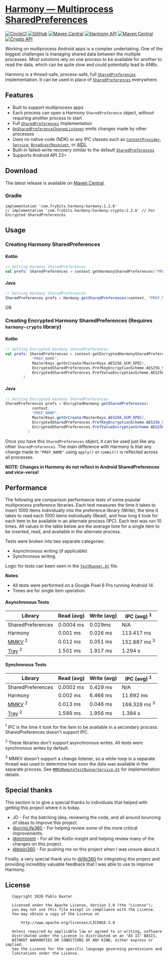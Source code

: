 # [Harmony — Multiprocess SharedPreferences](https://medium.com/@pablobaxter/harmony-sharedpreferences-4d0fb500907e?source=friends_link&sk=22b45fe99fe66a085dc8d455d0d90178)

[![CircleCI](https://circleci.com/gh/pablobaxter/Harmony/tree/main.svg?style=shield)](https://circleci.com/gh/pablobaxter/Harmony/tree/main)
[![GitHub](https://img.shields.io/github/license/pablobaxter/harmony)](https://github.com/pablobaxter/Harmony/blob/main/LICENSE)
[![Maven Central](https://img.shields.io/maven-central/v/com.frybits.harmony/harmony?label=Harmony)](https://search.maven.org/artifact/com.frybits.harmony/harmony/1.2.6/aar) [![Harmony API](https://img.shields.io/badge/API-23%2B-brightgreen.svg?style=flat&label=Harmony%20API)](https://android-arsenal.com/api?level=23) [![Maven Central](https://img.shields.io/maven-central/v/com.frybits.harmony/harmony-crypto?label=Harmony-Crypto)](https://search.maven.org/artifact/com.frybits.harmony/harmony-crypto/1.2.6/aar) [![Crypto API](https://img.shields.io/badge/API-23%2B-purple.svg?style=flat&label=Crypto%20API)](https://android-arsenal.com/api?level=23)

Working on multiprocess Android apps is a complex undertaking. One of the biggest challenges is managing shared data between the multiple processes. Most solutions rely on one process to be available for another to read the data, which can be quite slow and could potentially lead to ANRs.

Harmony is a thread-safe, process-safe, full [`SharedPreferences`](https://developer.android.com/reference/android/content/SharedPreferences) implementation. It can be used in place of [`SharedPreferences`](https://developer.android.com/reference/android/content/SharedPreferences) everywhere.

## Features
- Built to support multiprocess apps
- Each process can open a Harmony `SharedPreference` object, without requiring another process to start
- Full [`SharedPreferences`](https://developer.android.com/reference/android/content/SharedPreferences) implementation
- [`OnSharedPreferenceChangeListener`](https://developer.android.com/reference/android/content/SharedPreferences.OnSharedPreferenceChangeListener) emits changes made by other processes
- Uses no native code (NDK) or any IPC classes such as [`ContentProvider`](https://developer.android.com/reference/android/content/ContentProvider), [`Service`](https://developer.android.com/reference/android/app/Service), [`BroadcastReceiver`](https://developer.android.com/reference/android/content/BroadcastReceiver), or [AIDL](https://developer.android.com/guide/components/aidl)
- Built-in failed-write recovery similar to the default [`SharedPreferences`](https://developer.android.com/reference/android/content/SharedPreferences)
- Supports Android API 23+

## Download
The latest release is available on [Maven Central](https://search.maven.org/artifact/com.frybits.harmony/harmony/1.2.6/aar).
### Gradle
```
implementation 'com.frybits.harmony:harmony:1.2.6'
// implementation 'com.frybits.harmony:harmony-crypto:1.2.6' // For Encrypted SharedPreferences
```

## Usage
### Creating Harmony SharedPreferences
#### Kotlin
```kotlin
// Getting Harmony SharedPreferences
val prefs: SharedPreferences = context.getHarmonySharedPreferences("PREF_NAME")
```

#### Java
```java
// Getting Harmony SharedPreferences
SharedPreferences prefs = Harmony.getSharedPreferences(context, "PREF_NAME")
```

OR

### Creating Encrypted Harmony SharedPreferences (Requires `harmony-crypto` library)
#### Kotlin
```kotlin
// Getting Encrypted Harmony SharedPreferences
val prefs: SharedPreferences = context.getEncryptedHarmonySharedPreferences(
            "PREF_NAME",
            MasterKeys.getOrCreate(MasterKeys.AES256_GCM_SPEC),
            EncryptedSharedPreferences.PrefKeyEncryptionScheme.AES256_SIV,
            EncryptedSharedPreferences.PrefValueEncryptionScheme.AES256_GCM
        )
```

#### Java
```java
// Getting Encrypted Harmony SharedPreferences
SharedPreferences prefs = EncryptedHarmony.getSharedPreferences(
            context, 
            "PREF_NAME",
            MasterKeys.getOrCreate(MasterKeys.AES256_GCM_SPEC),
            EncryptedSharedPreferences.PrefKeyEncryptionScheme.AES256_SIV,
            EncryptedSharedPreferences.PrefValueEncryptionScheme.AES256_GCM
          )
```

Once you have this `SharedPreferences` object, it can be used just like any other `SharedPreferences`. The main difference with Harmony is that any change made to `"PREF_NAME"` using `apply()` or `commit()` is reflected across all processes.

**NOTE: Changes in Harmony do not reflect in Android SharedPreferences and vice-versa!** 

## Performance

The following are comparison performance tests of some popular multiprocess preference libraries. Each test measures the time it takes to insert 1000 items individually into the preference library (Write), the time it takes to read each 1000 items individually (Read), and how long it took for each item to be available in an alternate process (IPC). Each test was run 10 times. All values in the table below are the average time for a single item to be inserted, read, and available in the alternate process.

Tests were broken into two separate categories:
- Asynchronous writing (if applicable)
- Synchronous writing

Logic for tests can been seen in the [`TestRunner.kt`](app/src/main/java/com/frybits/harmony/app/test/TestRunner.kt) file.

**Notes** 
- All tests were performed on a Google Pixel 6 Pro running Android 14
- Times are for single item operation.

#### Asynchronous Tests

|Library                                             | Read (avg) | Write (avg) | IPC (avg) <sup>1</sup>  |
|----------------------------------------------------|------------|-------------|-------------------------|
|SharedPreferences                                   | 0.0004 ms  | 0.029ms     | N/A                     |
|Harmony                                             | 0.001 ms   | 0.026 ms    | 113.417 ms              |
|[MMKV](https://github.com/Tencent/MMKV) <sup>2</sup>| 0.012 ms   | 0.051 ms    | 152.887 ms <sup>3</sup> |
|[Tray](https://github.com/GCX-HCI/tray) <sup>2</sup>| 1.501 ms   | 1.917 ms    | 1.294 s                 |


#### Synchronous Tests

|Library                                             | Read (avg) | Write (avg) | IPC (avg) <sup>1</sup>  |
|----------------------------------------------------|------------|-------------|-------------------------|
|SharedPreferences                                   | 0.0002 ms  | 0.429 ms    | N/A                     |
|Harmony                                             | 0.002 ms   | 6.466 ms    | 11.692 ms               |
|[MMKV](https://github.com/Tencent/MMKV) <sup>2</sup>| 0.013 ms   | 0.046 ms    | 168.328 ms <sup>3</sup> |
|[Tray](https://github.com/GCX-HCI/tray) <sup>2</sup>| 1.589 ms   | 1.956 ms    | 1.384 s                 |

<sup>1</sup> IPC is the time it took for the item to be available in a secondary process. SharedPreferences doesn't support IPC.

<sup>2</sup> These libraries don't support asynchronous writes. All tests were synchronous writes by default.

<sup>3</sup> MMKV doesn't support a change listener, so a while-loop in a separate thread was used to determine how soon the data was available in the separate process. See [`MMKVRemoteTestRunnerService.kt`](app/src/main/java/com/frybits/harmony/app/test/MMKVRemoteTestRunnerService.kt) for implementation details.

## Special thanks

This section is to give a special thanks to individuals that helped with getting this project where it is today.
- JD - For the batching idea, reviewing the code, and all around bouncing of ideas to improve this project. 
- [@orrinLife360](https://github.com/orrinLife360) - For helping review some of the more critical improvements.
- [@imminent](https://github.com/imminent) - For all the Kotlin insight and helping review many of the changes on this project.
- [@bipin360](https://github.com/bipin360) - For pushing me on this project when I was unsure about it.

Finally, a very special thank you to [@life360](https://github.com/life360) for integrating this project and providing incredibly valuable feedback that I was able to use to improve Harmony.

## License
```
   Copyright 2020 Pablo Baxter

   Licensed under the Apache License, Version 2.0 (the "License");
   you may not use this file except in compliance with the License.
   You may obtain a copy of the License at

       http://www.apache.org/licenses/LICENSE-2.0

   Unless required by applicable law or agreed to in writing, software
   distributed under the License is distributed on an "AS IS" BASIS,
   WITHOUT WARRANTIES OR CONDITIONS OF ANY KIND, either express or implied.
   See the License for the specific language governing permissions and
   limitations under the License.
```
